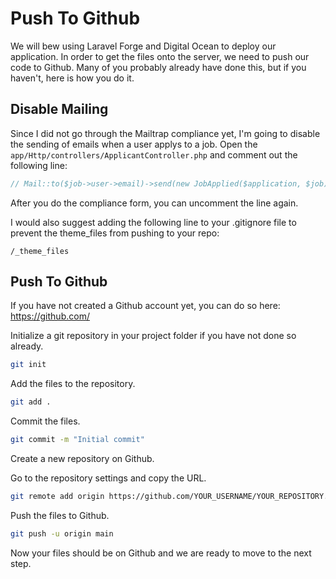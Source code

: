 # Push To Github

We will bew using Laravel Forge and Digital Ocean to deploy our application. In order to get the files onto the server, we need to push our code to Github. Many of you probably already have done this, but if you haven't, here is how you do it.

## Disable Mailing

Since I did not go through the Mailtrap compliance yet, I'm going to disable the sending of emails when a user applys to a job. Open the `app/Http/controllers/ApplicantController.php` and comment out the following line:

```php
// Mail::to($job->user->email)->send(new JobApplied($application, $job));
```

After you do the compliance form, you can uncomment the line again.

I would also suggest adding the following line to your .gitignore file to prevent the theme_files from pushing to your repo:

```
/_theme_files
```

## Push To Github

If you have not created a Github account yet, you can do so here: https://github.com/

Initialize a git repository in your project folder if you have not done so already.

```bash
git init
```

Add the files to the repository.

```bash
git add .
```

Commit the files.

```bash
git commit -m "Initial commit"
```

Create a new repository on Github.

Go to the repository settings and copy the URL.

```bash
git remote add origin https://github.com/YOUR_USERNAME/YOUR_REPOSITORY.git
```

Push the files to Github.

```bash
git push -u origin main
```

Now your files should be on Github and we are ready to move to the next step.
